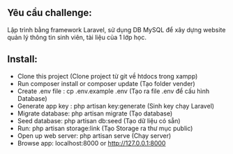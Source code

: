 ## Yêu cầu challenge:
Lập trình bằng framework Laravel, sử dụng DB MySQL để xây dựng
website quản lý thông tin sinh viên, tài liệu của 1 lớp học.

## Install:
- Clone this project (Clone project từ git về htdocs trong xampp)
- Run composer install or composer update (Tạo folder vender)
- Create .env file : cp .env.example .env (Tạo ra file .env để cấu hình Database)
- Generate app key : php artisan key:generate (Sinh key chạy Laravel)
- Migrate database: php artisan migrate (Tạo database)
- Seed database: php artisan db:seed (Tạo dữ liệu có sẵn)
- Run: php artisan storage:link (Tạo Storage ra thư mục public)
- Open up web server: php artisan serve (Chạy server)
- Browse app: localhost:8000 or http://127.0.0.1:8000
